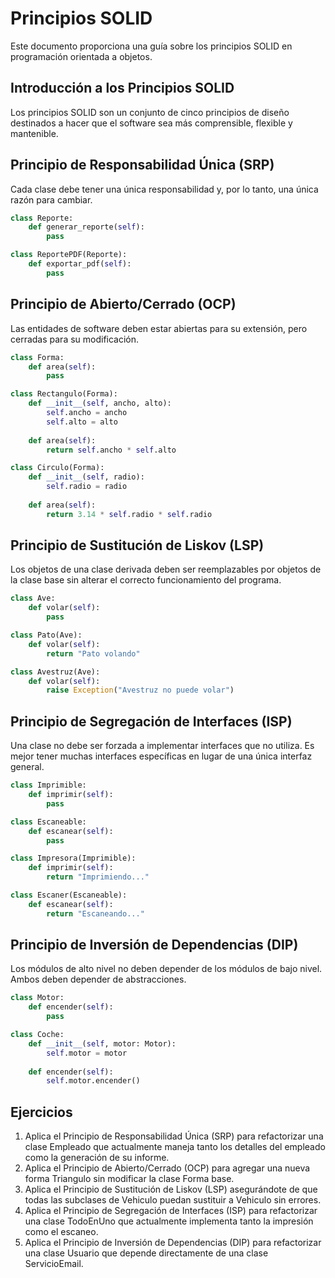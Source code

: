 # Principios SOLID

Este documento proporciona una guía sobre los principios SOLID en programación orientada a objetos.


## Introducción a los Principios SOLID

Los principios SOLID son un conjunto de cinco principios de diseño destinados a hacer que el software sea más comprensible, flexible y mantenible.

## Principio de Responsabilidad Única (SRP)

Cada clase debe tener una única responsabilidad y, por lo tanto, una única razón para cambiar.

```python
class Reporte:
    def generar_reporte(self):
        pass

class ReportePDF(Reporte):
    def exportar_pdf(self):
        pass
```

## Principio de Abierto/Cerrado (OCP)
Las entidades de software deben estar abiertas para su extensión, pero cerradas para su modificación.

```python
class Forma:
    def area(self):
        pass

class Rectangulo(Forma):
    def __init__(self, ancho, alto):
        self.ancho = ancho
        self.alto = alto
    
    def area(self):
        return self.ancho * self.alto

class Circulo(Forma):
    def __init__(self, radio):
        self.radio = radio
    
    def area(self):
        return 3.14 * self.radio * self.radio
```

## Principio de Sustitución de Liskov (LSP)
Los objetos de una clase derivada deben ser reemplazables por objetos de la clase base sin alterar el correcto funcionamiento del programa.

```python
class Ave:
    def volar(self):
        pass

class Pato(Ave):
    def volar(self):
        return "Pato volando"

class Avestruz(Ave):
    def volar(self):
        raise Exception("Avestruz no puede volar")
```

## Principio de Segregación de Interfaces (ISP)
Una clase no debe ser forzada a implementar interfaces que no utiliza. Es mejor tener muchas interfaces específicas en lugar de una única interfaz general.

```python
class Imprimible:
    def imprimir(self):
        pass

class Escaneable:
    def escanear(self):
        pass

class Impresora(Imprimible):
    def imprimir(self):
        return "Imprimiendo..."

class Escaner(Escaneable):
    def escanear(self):
        return "Escaneando..."
```

## Principio de Inversión de Dependencias (DIP)
Los módulos de alto nivel no deben depender de los módulos de bajo nivel. Ambos deben depender de abstracciones.

```python
class Motor:
    def encender(self):
        pass

class Coche:
    def __init__(self, motor: Motor):
        self.motor = motor
    
    def encender(self):
        self.motor.encender()
```

## Ejercicios
1. Aplica el Principio de Responsabilidad Única (SRP) para refactorizar una clase Empleado que actualmente maneja tanto los detalles del empleado como la generación de su informe.
2. Aplica el Principio de Abierto/Cerrado (OCP) para agregar una nueva forma Triangulo sin modificar la clase Forma base.
3. Aplica el Principio de Sustitución de Liskov (LSP) asegurándote de que todas las subclases de Vehiculo puedan sustituir a Vehiculo sin errores.
4. Aplica el Principio de Segregación de Interfaces (ISP) para refactorizar una clase TodoEnUno que actualmente implementa tanto la impresión como el escaneo.
5. Aplica el Principio de Inversión de Dependencias (DIP) para refactorizar una clase Usuario que depende directamente de una clase ServicioEmail.
